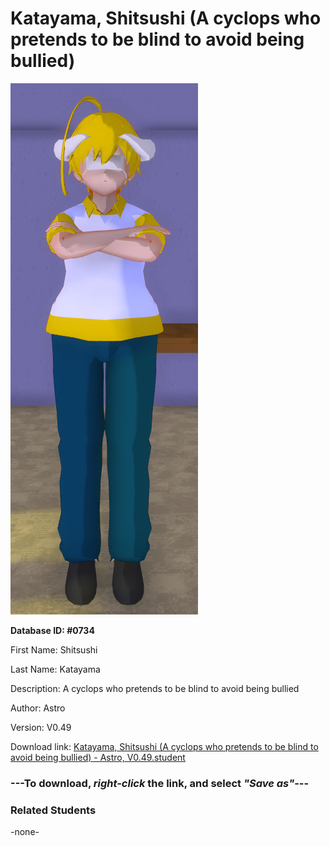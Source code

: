 # Katayama, Shitsushi (A cyclops who pretends to be blind to avoid being bullied)

<img src="../../Files/Images/Katayama, Shitsushi (A cyclops who pretends to be blind to avoid being bullied).png" title="Katayama, Shitsushi (A cyclops who pretends to be blind to avoid being bullied) - Astro, V0.49">

**Database ID: #0734**

First Name: Shitsushi

Last Name: Katayama

Description: A cyclops who pretends to be blind to avoid being bullied

Author: Astro

Version: V0.49

Download link: <a href="https://raw.githubusercontent.com/Arbiter1223/Daigaku-Gurashi-Custom-Students/master/Files/Student%20Files/Katayama%2C%20Shitsushi%20(A%20cyclops%20who%20pretends%20to%20be%20blind%20to%20avoid%20being%20bullied)%20-%20Astro%2C%20V0.49.student">Katayama, Shitsushi (A cyclops who pretends to be blind to avoid being bullied) - Astro, V0.49.student</a>

### ---**To download, _right-click_ the link, and select _"Save as"_**---

### Related Students

-none-

